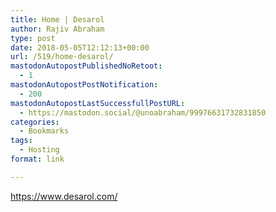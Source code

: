 ```yaml
---
title: Home | Desarol
author: Rajiv Abraham
type: post
date: 2018-05-05T12:12:13+00:00
url: /519/home-desarol/
mastodonAutopostPublishedNoRetoot:
  - 1
mastodonAutopostPostNotification:
  - 200
mastodonAutopostLastSuccessfullPostURL:
  - https://mastodon.social/@unoabraham/99976631732831850
categories:
  - Bookmarks
tags:
  - Hosting
format: link

---
```

<https://www.desarol.com/>